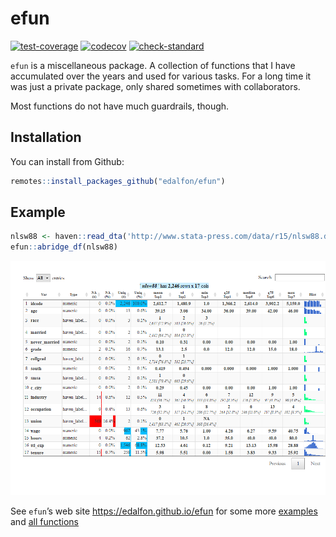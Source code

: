 
<!-- README.md is generated from README.Rmd. Please edit that file -->

# efun

<!-- badges: start -->

[![test-coverage](https://github.com/edalfon/efun/workflows/test-coverage/badge.svg)](https://github.com/edalfon/efun/actions)
[![codecov](https://codecov.io/gh/edalfon/efun/branch/main/graph/badge.svg?token=hXUa7O9iTB)](https://codecov.io/gh/edalfon/efun)
[![check-standard](https://github.com/edalfon/efun/workflows/check-standard/badge.svg)](https://github.com/edalfon/efun/actions)
<!-- badges: end -->

`efun` is a miscellaneous package. A collection of functions that I have
accumulated over the years and used for various tasks. For a long time
it was just a private package, only shared sometimes with collaborators.

Most functions do not have much guardrails, though.

## Installation

You can install from Github:

``` r
remotes::install_packages_github("edalfon/efun")
```

## Example

``` r
nlsw88 <- haven::read_dta('http://www.stata-press.com/data/r15/nlsw88.dta')
efun::abridge_df(nlsw88)
```

![](man/figures/README-abdridge.png)<!-- -->

See `efun`’s web site <https://edalfon.github.io/efun> for some more
[examples](https://edalfon.github.io/efun/articles/efun.html) and [all
functions](https://edalfon.github.io/efun/reference/index.html)
